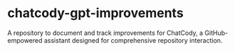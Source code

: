 # chatcody-gpt-improvements
A repository to document and track improvements for ChatCody, a GitHub-empowered assistant designed for comprehensive repository interaction.
